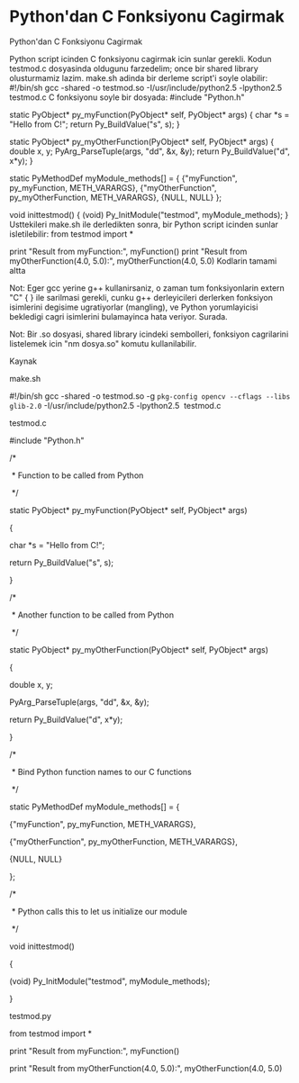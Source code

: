 # Python'dan C Fonksiyonu Cagirmak


Python'dan C Fonksiyonu Cagirmak




Python script icinden C fonksiyonu cagirmak icin sunlar gerekli. Kodun testmod.c dosyasinda oldugunu farzedelim; once bir shared library olusturmamiz lazim. make.sh adinda bir derleme script'i soyle olabilir:
#!/bin/sh
gcc -shared -o testmod.so -I/usr/include/python2.5 -lpython2.5  testmod.c
C fonksiyonu soyle bir dosyada:
#include "Python.h"

static PyObject* py_myFunction(PyObject* self, PyObject* args)
{
 char *s = "Hello from C!";
 return Py_BuildValue("s", s);
}

static PyObject* py_myOtherFunction(PyObject* self, PyObject* args)
{
 double x, y;
 PyArg_ParseTuple(args, "dd", &x, &y);
 return Py_BuildValue("d", x*y);
}

static PyMethodDef myModule_methods[] = {
 {"myFunction", py_myFunction, METH_VARARGS},
 {"myOtherFunction", py_myOtherFunction, METH_VARARGS},
 {NULL, NULL}
};

void inittestmod()
{
 (void) Py_InitModule("testmod", myModule_methods);
}
Usttekileri make.sh ile derledikten sonra, bir Python script icinden sunlar isletilebilir:
from testmod import *

print "Result from myFunction:", myFunction()
print "Result from myOtherFunction(4.0, 5.0):", myOtherFunction(4.0, 5.0)
Kodlarin tamami altta

Not: Eger gcc yerine g++ kullanirsaniz, o zaman tum fonksiyonlarin extern "C" {  } ile sarilmasi gerekli, cunku g++ derleyicileri derlerken fonksiyon isimlerini degisime ugratiyorlar (mangling), ve Python yorumlayicisi bekledigi cagri isimlerini bulamayinca hata veriyor. Surada.

Not: Bir .so dosyasi, shared library icindeki sembolleri, fonksiyon cagrilarini listelemek icin "nm dosya.so" komutu kullanilabilir.

Kaynak

make.sh

#!/bin/sh
gcc -shared -o testmod.so -g `pkg-config opencv --cflags --libs glib-2.0` -I/usr/include/python2.5 -lpython2.5  testmod.c



testmod.c




#include "Python.h"



/*

 * Function to be called from Python

 */

static PyObject* py_myFunction(PyObject* self, PyObject* args)

{

 char *s = "Hello from C!";

 return Py_BuildValue("s", s);

}



/*

 * Another function to be called from Python

 */

static PyObject* py_myOtherFunction(PyObject* self, PyObject* args)

{

 double x, y;

 PyArg_ParseTuple(args, "dd", &x, &y);

 return Py_BuildValue("d", x*y);

}



/*

 * Bind Python function names to our C functions

 */

static PyMethodDef myModule_methods[] = {

 {"myFunction", py_myFunction, METH_VARARGS},

 {"myOtherFunction", py_myOtherFunction, METH_VARARGS},

 {NULL, NULL}

};



/*

 * Python calls this to let us initialize our module

 */

void inittestmod()

{

 (void) Py_InitModule("testmod", myModule_methods);

}




testmod.py




from testmod import *



print "Result from myFunction:", myFunction()

print "Result from myOtherFunction(4.0, 5.0):", myOtherFunction(4.0, 5.0)











